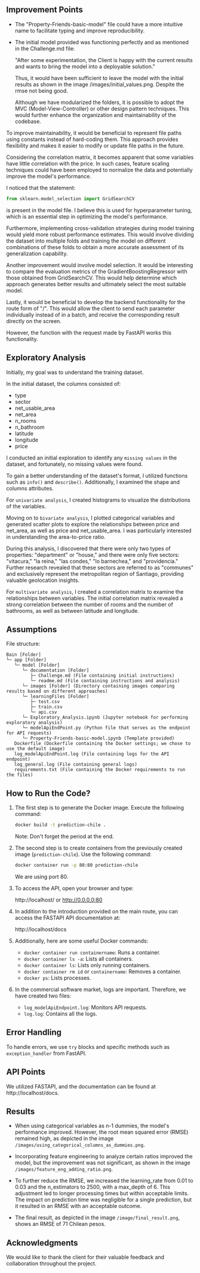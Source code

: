 ## Improvement Points

- The "Property-Friends-basic-model" file could have a more intuitive name to facilitate typing and improve reproducibility.

- The initial model provided was functioning perfectly and as mentioned in the Challenge.md file:

  "After some experimentation, the Client is happy with the current results and wants to bring the model into a deployable solution."

  Thus, it would have been sufficient to leave the model with the initial results as shown in the image /images/initial_values.png.
  Despite the rmse not being good.

  Although we have modularized the folders, it is possible to adopt the MVC (Model-View-Controller) or other design pattern techniques. This would further enhance the organization and maintainability of the codebase.

To improve maintainability, it would be beneficial to represent file paths using constants instead of hard-coding them. This approach provides flexibility and makes it easier to modify or update file paths in the future.

Considering the correlation matrix, it becomes apparent that some variables have little correlation with the price. In such cases, feature scaling techniques could have been employed to normalize the data and potentially improve the model's performance.

I noticed that the statement:

```python
from sklearn.model_selection import GridSearchCV
```

is present in the model file. I believe this is used for hyperparameter tuning, which is an essential step in optimizing the model's performance.

Furthermore, implementing cross-validation strategies during model training would yield more robust performance estimates. This would involve dividing the dataset into multiple folds and training the model on different combinations of these folds to obtain a more accurate assessment of its generalization capability.

Another improvement would involve model selection. It would be interesting to compare the evaluation metrics of the GradientBoostingRegressor with those obtained from GridSearchCV. This would help determine which approach generates better results and ultimately select the most suitable model.

Lastly, it would be beneficial to develop the backend functionality for the route form of "/". This would allow the client to send each parameter individually instead of in a batch, and receive the corresponding result directly on the screen.

However, the function with the request made by FastAPI works this functionality.

## Exploratory Analysis

Initially, my goal was to understand the training dataset.

In the initial dataset, the columns consisted of:

- type
- sector
- net_usable_area
- net_area
- n_rooms
- n_bathroom
- latitude
- longitude
- price

I conducted an initial exploration to identify any `missing values` in the dataset, and fortunately, no missing values were found.

To gain a better understanding of the dataset's format, I utilized functions such as `info()` and `describe()`. Additionally, I examined the shape and columns attributes.

For `univariate analysis`, I created histograms to visualize the distributions of the variables.

Moving on to `bivariate analysis`, I plotted categorical variables and generated scatter plots to explore the relationships between price and net_area, as well as price and net_usable_area. I was particularly interested in understanding the area-to-price ratio.

During this analysis, I discovered that there were only two types of properties: "department" or "house," and there were only five sectors: "vitacura," "la reina," "las condes," "lo barnechea," and "providencia." Further research revealed that these sectors are referred to as "communes" and exclusively represent the metropolitan region of Santiago, providing valuable geolocation insights.

For `multivariate analysis`, I created a correlation matrix to examine the relationships between variables. The initial correlation matrix revealed a strong correlation between the number of rooms and the number of bathrooms, as well as between latitude and longitude.

## Assumptions

File structure:

```plaintext
Bain [Folder]
└─ app [Folder]
   └─ model [Folder]
      └─ documentation [Folder]
         ├─ Challenge.md (File containing initial instructions)
         └─ readme.md (File containing instructions and analysis)
      └─ images [Folder] (Directory containing images comparing results based on different approaches)
      └─ learningFiles [Folder]
         ├─ test.csv
         ├─ train.csv
         └─ api.csv
      └─ Exploratory_Analysis.ipynb (Jupyter notebook for performing exploratory analysis)
      └─ modelApiEndPoint.py (Python file that serves as the endpoint for API requests)
      └─ Property-Friends-basic-model.ipynb (Template provided)
   Dockerfile (Dockerfile containing the Docker settings; we chose to use the default image)
   log_modelApiEndPoint.log (File containing logs for the API endpoint)
   log_general.log (File containing general logs)
   requirements.txt (File containing the Docker requirements to run the files)
```

## How to Run the Code?

1. The first step is to generate the Docker image. Execute the following command:

   ```bash
   docker build -t prediction-chile .
   ```

   Note: Don't forget the period at the end.

2. The second step is to create containers from the previously created image (`prediction-chile`). Use the following command:

   ```bash
   docker container run -p 80:80 prediction-chile
   ```

   We are using port 80.

3. To access the API, open your browser and type:

   http://localhost/ or http://0.0.0.0:80

4. In addition to the introduction provided on the main route, you can access the FASTAPI API documentation at:

   http://localhost/docs

5. Additionally, here are some useful Docker commands:
   - `docker container run containername`: Runs a container.
   - `docker container ls -a`: Lists all containers.
   - `docker container ls`: Lists only running containers.
   - `docker container rm id` or `containername`: Removes a container.
   - `docker ps`: Lists processes.

6. In the commercial software market, logs are important. Therefore, we have created two files:
   - `log_modelApiEndpoint.log`: Monitors API requests.
   - `log.log`: Contains all the logs.

## Error Handling

To handle errors, we use `try` blocks and specific methods such as `exception_handler` from FastAPI.

## API Points

We utilized FASTAPI, and the documentation can be found at http://localhost/docs.

## Results

- When using categorical variables as n-1 dummies, the model's performance improved. However, the root mean squared error (RMSE) remained high, as depicted in the image `/images/using_categorical_columns_as_dummies.png`.

- Incorporating feature engineering to analyze certain ratios improved the model, but the improvement was not significant, as shown in the image `/images/feature_eng_adding_ratio.png`.

- To further reduce the RMSE, we increased the learning_rate from 0.01 to 0.03 and the n_estimators to 2500, with a max_depth of 6. This adjustment led to longer processing times but within acceptable limits. The impact on prediction time was negligible for a single prediction, but it resulted in an RMSE with an acceptable outcome.

- The final result, as depicted in the image `/image/final_result.png`, shows an RMSE of 71 Chilean pesos.

## Acknowledgments

We would like to thank the client for their valuable feedback and collaboration throughout the project.